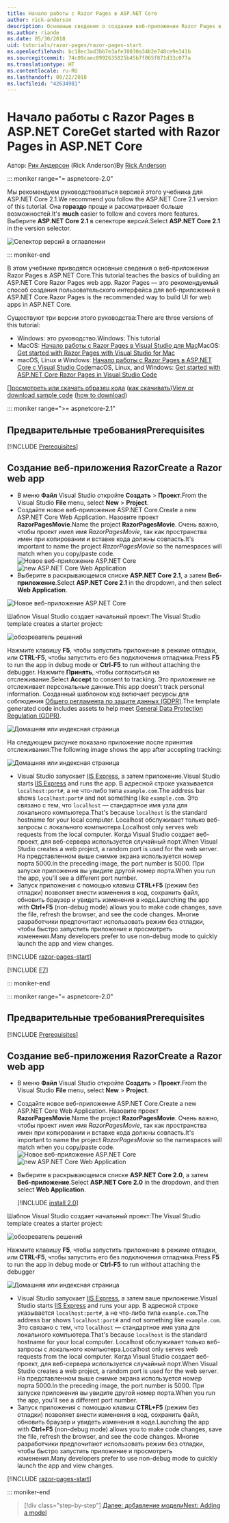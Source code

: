 ```yaml
---
title: Начало работы с Razor Pages в ASP.NET Core
author: rick-anderson
description: Основные сведения о создании веб-приложении Razor Pages в ASP.NET Core. Razor Pages рекомендуется для рабочих веб-нагрузок в ASP.NET Core.
ms.author: riande
ms.date: 05/30/2018
uid: tutorials/razor-pages/razor-pages-start
ms.openlocfilehash: bc18ec3ad3bb7e3afe38030a34b2e748ce9e341b
ms.sourcegitcommit: 74c09caec8992635825b45b7f065f871d33c077a
ms.translationtype: HT
ms.contentlocale: ru-RU
ms.lasthandoff: 08/22/2018
ms.locfileid: "42634981"
---
```

# <a name="get-started-with-razor-pages-in-aspnet-core"></a><span data-ttu-id="1e48b-104">Начало работы с Razor Pages в ASP.NET Core</span><span class="sxs-lookup"><span data-stu-id="1e48b-104">Get started with Razor Pages in ASP.NET Core</span></span>

<span data-ttu-id="1e48b-105">Автор: [Рик Андерсон](https://twitter.com/RickAndMSFT) (Rick Anderson)</span><span class="sxs-lookup"><span data-stu-id="1e48b-105">By [Rick Anderson](https://twitter.com/RickAndMSFT)</span></span>

::: moniker range="= aspnetcore-2.0"

<span data-ttu-id="1e48b-106">Мы рекомендуем руководствоваться версией этого учебника для ASP.NET Core 2.1.</span><span class="sxs-lookup"><span data-stu-id="1e48b-106">We recommend you follow the ASP.NET Core 2.1 version of this tutorial.</span></span> <span data-ttu-id="1e48b-107">Она **гораздо** проще и рассматривает больше возможностей.</span><span class="sxs-lookup"><span data-stu-id="1e48b-107">It's **much** easier to follow and covers more features.</span></span> <span data-ttu-id="1e48b-108">Выберите **ASP.NET Core 2.1** в селекторе версий.</span><span class="sxs-lookup"><span data-stu-id="1e48b-108">Select **ASP.NET Core 2.1** in the version selector.</span></span>

![Селектор версий в оглавлении](razor-pages-start/_static/v21.png)

::: moniker-end

<span data-ttu-id="1e48b-110">В этом учебнике приводятся основные сведения о веб-приложении Razor Pages в ASP.NET Core.</span><span class="sxs-lookup"><span data-stu-id="1e48b-110">This tutorial teaches the basics of building an ASP.NET Core Razor Pages web app.</span></span> <span data-ttu-id="1e48b-111">Razor Pages — это рекомендуемый способ создания пользовательского интерфейса для веб-приложений в ASP.NET Core.</span><span class="sxs-lookup"><span data-stu-id="1e48b-111">Razor Pages is the recommended way to build UI for web apps in ASP.NET Core.</span></span>

<span data-ttu-id="1e48b-112">Существуют три версии этого руководства:</span><span class="sxs-lookup"><span data-stu-id="1e48b-112">There are three versions of this tutorial:</span></span>

* <span data-ttu-id="1e48b-113">Windows: это руководство.</span><span class="sxs-lookup"><span data-stu-id="1e48b-113">Windows: This tutorial</span></span>
* <span data-ttu-id="1e48b-114">MacOS: [Начало работы с Razor Pages в Visual Studio для Mac](xref:tutorials/razor-pages-mac/razor-pages-start)</span><span class="sxs-lookup"><span data-stu-id="1e48b-114">MacOS: [Get started with Razor Pages with Visual Studio for Mac](xref:tutorials/razor-pages-mac/razor-pages-start)</span></span>
* <span data-ttu-id="1e48b-115">macOS, Linux и Windows: [Начало работы с Razor Pages в ASP.NET Core с Visual Studio Code](xref:tutorials/razor-pages-vsc/razor-pages-start)</span><span class="sxs-lookup"><span data-stu-id="1e48b-115">macOS, Linux, and Windows: [Get started with ASP.NET Core Razor Pages in Visual Studio Code](xref:tutorials/razor-pages-vsc/razor-pages-start)</span></span>

<span data-ttu-id="1e48b-116">[Просмотреть или скачать образец кода](https://github.com/aspnet/Docs/tree/master/aspnetcore/tutorials/razor-pages/razor-pages-start/sample) ([как скачивать](xref:tutorials/index#how-to-download-a-sample))</span><span class="sxs-lookup"><span data-stu-id="1e48b-116">[View or download sample code](https://github.com/aspnet/Docs/tree/master/aspnetcore/tutorials/razor-pages/razor-pages-start/sample) ([how to download](xref:tutorials/index#how-to-download-a-sample))</span></span>

::: moniker range=">= aspnetcore-2.1"

## <a name="prerequisites"></a><span data-ttu-id="1e48b-117">Предварительные требования</span><span class="sxs-lookup"><span data-stu-id="1e48b-117">Prerequisites</span></span>

[!INCLUDE [Prerequisites](~/includes/net-core-prereqs-windows.md)]

## <a name="create-a-razor-web-app"></a><span data-ttu-id="1e48b-118">Создание веб-приложения Razor</span><span class="sxs-lookup"><span data-stu-id="1e48b-118">Create a Razor web app</span></span>

* <span data-ttu-id="1e48b-119">В меню **Файл** Visual Studio откройте **Создать** > **Проект**.</span><span class="sxs-lookup"><span data-stu-id="1e48b-119">From the Visual Studio **File** menu, select **New** > **Project**.</span></span>
* <span data-ttu-id="1e48b-120">Создайте новое веб-приложение ASP.NET Core.</span><span class="sxs-lookup"><span data-stu-id="1e48b-120">Create a new ASP.NET Core Web Application.</span></span> <span data-ttu-id="1e48b-121">Назовите проект **RazorPagesMovie**.</span><span class="sxs-lookup"><span data-stu-id="1e48b-121">Name the project **RazorPagesMovie**.</span></span> <span data-ttu-id="1e48b-122">Очень важно, чтобы проект имел имя *RazorPagesMovie*, так как пространства имен при копировании и вставке кода должны совпасть.</span><span class="sxs-lookup"><span data-stu-id="1e48b-122">It's important to name the project *RazorPagesMovie* so the namespaces will match when you copy/paste code.</span></span>
 <span data-ttu-id="1e48b-123">![Новое веб-приложение ASP.NET Core](razor-pages-start/_static/np_2.1.png)</span><span class="sxs-lookup"><span data-stu-id="1e48b-123">![new ASP.NET Core Web Application](razor-pages-start/_static/np_2.1.png)</span></span>
* <span data-ttu-id="1e48b-124">Выберите в раскрывающемся списке **ASP.NET Core 2.1**, а затем **Веб-приложение**.</span><span class="sxs-lookup"><span data-stu-id="1e48b-124">Select **ASP.NET Core 2.1** in the dropdown, and then select **Web Application**.</span></span>

 ![Новое веб-приложение ASP.NET Core](razor-pages-start/_static/np_2_2.1.png)

<span data-ttu-id="1e48b-126">Шаблон Visual Studio создает начальный проект:</span><span class="sxs-lookup"><span data-stu-id="1e48b-126">The Visual Studio template creates a starter project:</span></span>

![обозреватель решений](razor-pages-start/_static/se2.1.png)

<span data-ttu-id="1e48b-128">Нажмите клавишу **F5**, чтобы запустить приложение в режиме отладки, или **CTRL-F5**, чтобы запустить его без подключения отладчика.</span><span class="sxs-lookup"><span data-stu-id="1e48b-128">Press **F5** to run the app in debug mode or **Ctrl-F5** to run without attaching the debugger.</span></span> <span data-ttu-id="1e48b-129">Нажмите **Принять**, чтобы согласиться на отслеживание.</span><span class="sxs-lookup"><span data-stu-id="1e48b-129">Select **Accept** to consent to tracking.</span></span> <span data-ttu-id="1e48b-130">Это приложение не отслеживает персональные данные.</span><span class="sxs-lookup"><span data-stu-id="1e48b-130">This app doesn't track personal information.</span></span> <span data-ttu-id="1e48b-131">Созданный шаблоном код включает ресурсы для соблюдения [Общего регламента по защите данных (GDPR)](xref:security/gdpr).</span><span class="sxs-lookup"><span data-stu-id="1e48b-131">The template generated code includes assets to help meet [General Data Protection Regulation (GDPR)](xref:security/gdpr).</span></span>

![Домашняя или индексная страница](razor-pages-start/_static/homeGDPR.png)

<span data-ttu-id="1e48b-133">На следующем рисунке показано приложение после принятия отслеживания:</span><span class="sxs-lookup"><span data-stu-id="1e48b-133">The following image shows the app after accepting tracking:</span></span>

![Домашняя или индексная страница](razor-pages-start/_static/home2.1.png)

* <span data-ttu-id="1e48b-135">Visual Studio запускает [IIS Express](/iis/extensions/introduction-to-iis-express/iis-express-overview), а затем приложение.</span><span class="sxs-lookup"><span data-stu-id="1e48b-135">Visual Studio starts [IIS Express](/iis/extensions/introduction-to-iis-express/iis-express-overview) and runs the app.</span></span> <span data-ttu-id="1e48b-136">В адресной строке указывается `localhost:port#`, а не что-либо типа `example.com`.</span><span class="sxs-lookup"><span data-stu-id="1e48b-136">The address bar shows `localhost:port#` and not something like `example.com`.</span></span> <span data-ttu-id="1e48b-137">Это связано с тем, что `localhost` — стандартное имя узла для локального компьютера.</span><span class="sxs-lookup"><span data-stu-id="1e48b-137">That's because `localhost` is the standard hostname for your local computer.</span></span> <span data-ttu-id="1e48b-138">Localhost обслуживает только веб-запросы с локального компьютера.</span><span class="sxs-lookup"><span data-stu-id="1e48b-138">Localhost only serves web requests from the local computer.</span></span> <span data-ttu-id="1e48b-139">Когда Visual Studio создает веб-проект, для веб-сервера используется случайный порт.</span><span class="sxs-lookup"><span data-stu-id="1e48b-139">When Visual Studio creates a web project, a random port is used for the web server.</span></span> <span data-ttu-id="1e48b-140">На представленном выше снимке экрана используется номер порта 5000.</span><span class="sxs-lookup"><span data-stu-id="1e48b-140">In the preceding image, the port number is 5000.</span></span> <span data-ttu-id="1e48b-141">При запуске приложения вы увидите другой номер порта.</span><span class="sxs-lookup"><span data-stu-id="1e48b-141">When you run the app, you'll see a different port number.</span></span>
* <span data-ttu-id="1e48b-142">Запуск приложения с помощью клавиш **CTRL+F5** (режим без отладки) позволяет внести изменения в код, сохранить файл, обновить браузер и увидеть изменения в коде.</span><span class="sxs-lookup"><span data-stu-id="1e48b-142">Launching the app with **Ctrl+F5** (non-debug mode) allows you to make code changes, save the file, refresh the browser, and see the code changes.</span></span> <span data-ttu-id="1e48b-143">Многие разработчики предпочитают использовать режим без отладки, чтобы быстро запустить приложение и просмотреть изменения.</span><span class="sxs-lookup"><span data-stu-id="1e48b-143">Many developers prefer to use non-debug mode to quickly launch the app and view changes.</span></span>

[!INCLUDE [razor-pages-start](~/includes/RP/2.1/razor-pages-start.md)]

[!INCLUDE [F7](~/includes/RP/F7.md)]

::: moniker-end

::: moniker range="= aspnetcore-2.0"

## <a name="prerequisites"></a><span data-ttu-id="1e48b-144">Предварительные требования</span><span class="sxs-lookup"><span data-stu-id="1e48b-144">Prerequisites</span></span>

[!INCLUDE [Prerequisites](~/includes/net-core-prereqs-windows.md)]

## <a name="create-a-razor-web-app"></a><span data-ttu-id="1e48b-145">Создание веб-приложения Razor</span><span class="sxs-lookup"><span data-stu-id="1e48b-145">Create a Razor web app</span></span>

* <span data-ttu-id="1e48b-146">В меню **Файл** Visual Studio откройте **Создать** > **Проект**.</span><span class="sxs-lookup"><span data-stu-id="1e48b-146">From the Visual Studio **File** menu, select **New** > **Project**.</span></span>
* <span data-ttu-id="1e48b-147">Создайте новое веб-приложение ASP.NET Core.</span><span class="sxs-lookup"><span data-stu-id="1e48b-147">Create a new ASP.NET Core Web Application.</span></span> <span data-ttu-id="1e48b-148">Назовите проект **RazorPagesMovie**.</span><span class="sxs-lookup"><span data-stu-id="1e48b-148">Name the project **RazorPagesMovie**.</span></span> <span data-ttu-id="1e48b-149">Очень важно, чтобы проект имел имя *RazorPagesMovie*, так как пространства имен при копировании и вставке кода должны совпасть.</span><span class="sxs-lookup"><span data-stu-id="1e48b-149">It's important to name the project *RazorPagesMovie* so the namespaces will match when you copy/paste code.</span></span>
  <span data-ttu-id="1e48b-150">![Новое веб-приложение ASP.NET Core](../../razor-pages/index/_static/np.png)</span><span class="sxs-lookup"><span data-stu-id="1e48b-150">![new ASP.NET Core Web Application](../../razor-pages/index/_static/np.png)</span></span>
* <span data-ttu-id="1e48b-151">Выберите в раскрывающемся списке **ASP.NET Core 2.0**, а затем **Веб-приложение**.</span><span class="sxs-lookup"><span data-stu-id="1e48b-151">Select **ASP.NET Core 2.0** in the dropdown, and then select **Web Application**.</span></span>

  [!INCLUDE [install 2.0](~/includes/dotnetcore-on-dotnetfx-vs.md)]

<span data-ttu-id="1e48b-152">Шаблон Visual Studio создает начальный проект:</span><span class="sxs-lookup"><span data-stu-id="1e48b-152">The Visual Studio template creates a starter project:</span></span>

![обозреватель решений](razor-pages-start/_static/se.png)

<span data-ttu-id="1e48b-154">Нажмите клавишу **F5**, чтобы запустить приложение в режиме отладки, или **CTRL-F5**, чтобы запустить его без подключения отладчика.</span><span class="sxs-lookup"><span data-stu-id="1e48b-154">Press **F5** to run the app in debug mode or **Ctrl-F5** to run without attaching the debugger</span></span>

![Домашняя или индексная страница](razor-pages-start/_static/home.png)

* <span data-ttu-id="1e48b-156">Visual Studio запускает [IIS Express](/iis/extensions/introduction-to-iis-express/iis-express-overview), а затем ваше приложение.</span><span class="sxs-lookup"><span data-stu-id="1e48b-156">Visual Studio starts [IIS Express](/iis/extensions/introduction-to-iis-express/iis-express-overview) and runs your app.</span></span> <span data-ttu-id="1e48b-157">В адресной строке указывается `localhost:port#`, а не что-либо типа `example.com`.</span><span class="sxs-lookup"><span data-stu-id="1e48b-157">The address bar shows `localhost:port#` and not something like `example.com`.</span></span> <span data-ttu-id="1e48b-158">Это связано с тем, что `localhost` — стандартное имя узла для локального компьютера.</span><span class="sxs-lookup"><span data-stu-id="1e48b-158">That's because `localhost` is the standard hostname for your local computer.</span></span> <span data-ttu-id="1e48b-159">Localhost обслуживает только веб-запросы с локального компьютера.</span><span class="sxs-lookup"><span data-stu-id="1e48b-159">Localhost only serves web requests from the local computer.</span></span> <span data-ttu-id="1e48b-160">Когда Visual Studio создает веб-проект, для веб-сервера используется случайный порт.</span><span class="sxs-lookup"><span data-stu-id="1e48b-160">When Visual Studio creates a web project, a random port is used for the web server.</span></span> <span data-ttu-id="1e48b-161">На представленном выше снимке экрана используется номер порта 5000.</span><span class="sxs-lookup"><span data-stu-id="1e48b-161">In the preceding image, the port number is 5000.</span></span> <span data-ttu-id="1e48b-162">При запуске приложения вы увидите другой номер порта.</span><span class="sxs-lookup"><span data-stu-id="1e48b-162">When you run the app, you'll see a different port number.</span></span>
* <span data-ttu-id="1e48b-163">Запуск приложения с помощью клавиш **CTRL+F5** (режим без отладки) позволяет внести изменения в код, сохранить файл, обновить браузер и увидеть изменения в коде.</span><span class="sxs-lookup"><span data-stu-id="1e48b-163">Launching the app with **Ctrl+F5** (non-debug mode) allows you to make code changes, save the file, refresh the browser, and see the code changes.</span></span> <span data-ttu-id="1e48b-164">Многие разработчики предпочитают использовать режим без отладки, чтобы быстро запустить приложение и просмотреть изменения.</span><span class="sxs-lookup"><span data-stu-id="1e48b-164">Many developers prefer to use non-debug mode to quickly launch the app and view changes.</span></span>

[!INCLUDE [razor-pages-start](~/includes/RP/razor-pages-start.md)]

::: moniker-end

> [!div class="step-by-step"]
> [<span data-ttu-id="1e48b-165">Далее: добавление модели</span><span class="sxs-lookup"><span data-stu-id="1e48b-165">Next: Adding a model</span></span>](xref:tutorials/razor-pages/model)
